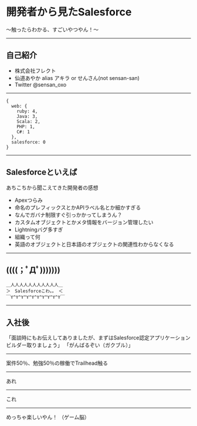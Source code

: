 # 開発者から見たSalesforce

〜触ったらわかる、すごいやつやん！〜

---

## 自己紹介

* 株式会社フレクト
* 仙道あやか alias アキラ or せんさん(not sensan-san)
* Twitter @sensan_oxo

---

```
{
  web: {
    ruby: 4,
    Java: 3,
    Scala: 2,
    PHP: 1,
    C#: 1
  },
  salesforce: 0
}
```

---

## Salesforceといえば

あちこちから聞こえてきた開発者の感想

* Apexつらみ
* 命名のプレフィックスとかAPIラベル名とか細かすぎる
* なんでガバナ制限すぐ引っかかってしまうん？
* カスタムオブジェクトとかメタ情報をバージョン管理したい
* Lightningバグ多すぎ
* 組織って何
* 英語のオブジェクトと日本語のオブジェクトの関連性わからなくなる

---

## ((((；ﾟДﾟ)))))))

```
＿人人人人人人人人人人人＿
＞　Salesforceこわ。。　＜
￣Y^Y^Y^Y^Y^Y^Y^Y^Y^Y￣
```

---

## 入社後

「面談時にもお伝えしてありましたが、まずはSalesforce認定アプリケーションビルダー取りましょう」
「がんばるぞい（ガクブル）」

---

案件50％、勉強50％の稼働でTrailhead触る

---

あれ

---

これ

---

めっちゃ楽しいやん！
（ゲーム脳）

